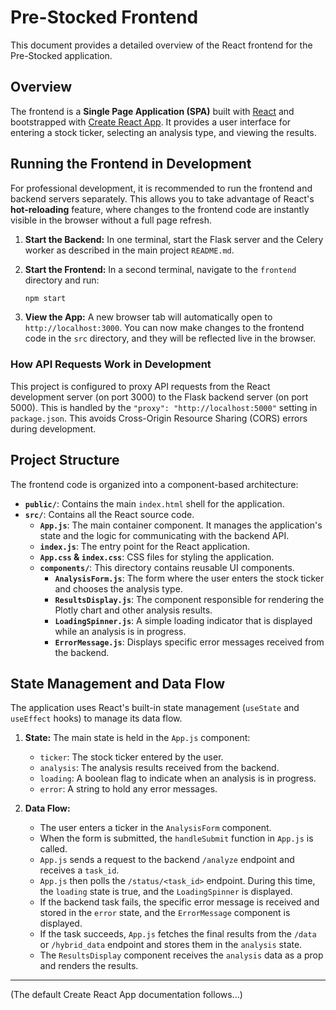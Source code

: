 # Pre-Stocked Frontend

This document provides a detailed overview of the React frontend for the Pre-Stocked application.

## Overview

The frontend is a **Single Page Application (SPA)** built with [React](https://reactjs.org/) and bootstrapped with [Create React App](https://github.com/facebook/create-react-app). It provides a user interface for entering a stock ticker, selecting an analysis type, and viewing the results.

## Running the Frontend in Development

For professional development, it is recommended to run the frontend and backend servers separately. This allows you to take advantage of React's **hot-reloading** feature, where changes to the frontend code are instantly visible in the browser without a full page refresh.

1.  **Start the Backend:** In one terminal, start the Flask server and the Celery worker as described in the main project `README.md`.

2.  **Start the Frontend:** In a second terminal, navigate to the `frontend` directory and run:
    ```bash
    npm start
    ```

3.  **View the App:** A new browser tab will automatically open to `http://localhost:3000`. You can now make changes to the frontend code in the `src` directory, and they will be reflected live in the browser.

### How API Requests Work in Development

This project is configured to proxy API requests from the React development server (on port 3000) to the Flask backend server (on port 5000). This is handled by the `"proxy": "http://localhost:5000"` setting in `package.json`. This avoids Cross-Origin Resource Sharing (CORS) errors during development.

## Project Structure

The frontend code is organized into a component-based architecture:

*   **`public/`**: Contains the main `index.html` shell for the application.
*   **`src/`**: Contains all the React source code.
    *   **`App.js`**: The main container component. It manages the application's state and the logic for communicating with the backend API.
    *   **`index.js`**: The entry point for the React application.
    *   **`App.css` & `index.css`**: CSS files for styling the application.
    *   **`components/`**: This directory contains reusable UI components.
        *   **`AnalysisForm.js`**: The form where the user enters the stock ticker and chooses the analysis type.
        *   **`ResultsDisplay.js`**: The component responsible for rendering the Plotly chart and other analysis results.
        *   **`LoadingSpinner.js`**: A simple loading indicator that is displayed while an analysis is in progress.
        *   **`ErrorMessage.js`**: Displays specific error messages received from the backend.

## State Management and Data Flow

The application uses React's built-in state management (`useState` and `useEffect` hooks) to manage its data flow.

1.  **State:** The main state is held in the `App.js` component:
    *   `ticker`: The stock ticker entered by the user.
    *   `analysis`: The analysis results received from the backend.
    *   `loading`: A boolean flag to indicate when an analysis is in progress.
    *   `error`: A string to hold any error messages.

2.  **Data Flow:**
    *   The user enters a ticker in the `AnalysisForm` component.
    *   When the form is submitted, the `handleSubmit` function in `App.js` is called.
    *   `App.js` sends a request to the backend `/analyze` endpoint and receives a `task_id`.
    *   `App.js` then polls the `/status/<task_id>` endpoint. During this time, the `loading` state is true, and the `LoadingSpinner` is displayed.
    *   If the backend task fails, the specific error message is received and stored in the `error` state, and the `ErrorMessage` component is displayed.
    *   If the task succeeds, `App.js` fetches the final results from the `/data` or `/hybrid_data` endpoint and stores them in the `analysis` state.
    *   The `ResultsDisplay` component receives the `analysis` data as a prop and renders the results.

---

(The default Create React App documentation follows...)
